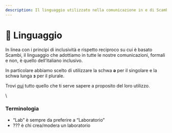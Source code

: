 ```yaml
---
description: Il linguaggio utilizzato nella comunicazione in e di Scambi
---
```


# 💬 Linguaggio

In linea con i principi di inclusività e rispetto reciproco su cui è basato Scambi, il linguaggio che adottiamo in tutte le nostre comunicazioni, formali e non, è quello dell’italiano inclusivo.

In particolare abbiamo scelto di utilizzare la schwa **ǝ** per il singolare e la schwa lunga **з** per il plurale.

Trovi [qui](https://italianoinclusivo.it/scrittura/) tutto quello che ti serve sapere a proposito del loro utilizzo.

\


### Terminologia

* “Lab” è sempre da preferire a “Laboratorio”
* ??? è chi crea/modera un laboratorio
